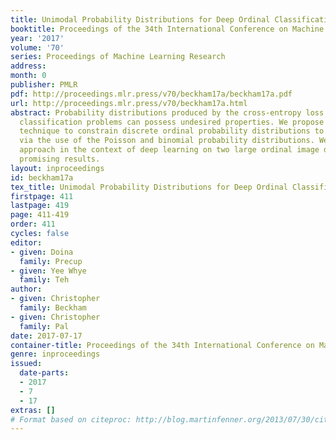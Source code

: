 ```yaml
---
title: Unimodal Probability Distributions for Deep Ordinal Classification
booktitle: Proceedings of the 34th International Conference on Machine Learning
year: '2017'
volume: '70'
series: Proceedings of Machine Learning Research
address: 
month: 0
publisher: PMLR
pdf: http://proceedings.mlr.press/v70/beckham17a/beckham17a.pdf
url: http://proceedings.mlr.press/v70/beckham17a.html
abstract: Probability distributions produced by the cross-entropy loss for ordinal
  classification problems can possess undesired properties. We propose a straightforward
  technique to constrain discrete ordinal probability distributions to be unimodal
  via the use of the Poisson and binomial probability distributions. We evaluate this
  approach in the context of deep learning on two large ordinal image datasets, obtaining
  promising results.
layout: inproceedings
id: beckham17a
tex_title: Unimodal Probability Distributions for Deep Ordinal Classification
firstpage: 411
lastpage: 419
page: 411-419
order: 411
cycles: false
editor:
- given: Doina
  family: Precup
- given: Yee Whye
  family: Teh
author:
- given: Christopher
  family: Beckham
- given: Christopher
  family: Pal
date: 2017-07-17
container-title: Proceedings of the 34th International Conference on Machine Learning
genre: inproceedings
issued:
  date-parts:
  - 2017
  - 7
  - 17
extras: []
# Format based on citeproc: http://blog.martinfenner.org/2013/07/30/citeproc-yaml-for-bibliographies/
---
```

